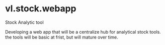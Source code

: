 # vl.stock.webapp
Stock Analytic tool

Developing a web app that will be a centralize hub for analytical stock tools. the tools will be basic at frist,
but will mature over time.

